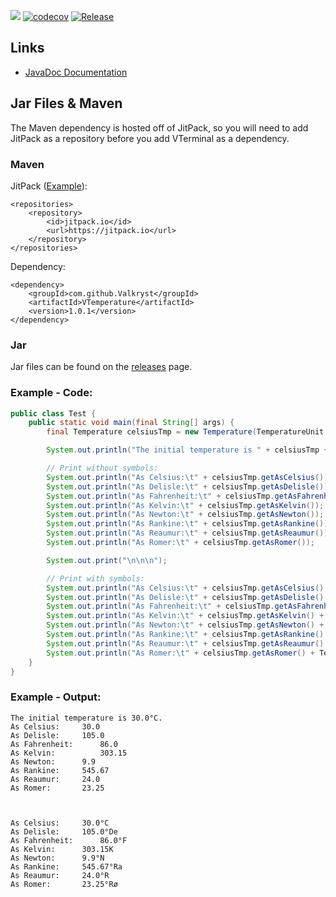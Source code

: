 ![](https://codebuild.us-east-1.amazonaws.com/badges?uuid=eyJlbmNyeXB0ZWREYXRhIjoiS296RlpmNWZRMHNBdksrSzNHYWRzNTY4QUxsQStlYktHSkZYbW1Pc1RtV0ZpZVZORGRzUm9wV1JjVFZXR1EveVB3elFvYjRTR1haNlExelNROCszbFN3PSIsIml2UGFyYW1ldGVyU3BlYyI6IlpkenNFamNScXpieE1iZE8iLCJtYXRlcmlhbFNldFNlcmlhbCI6MX0%3D&branch=master) [![codecov](https://codecov.io/gh/Valkryst/VTemperature/branch/master/graph/badge.svg)](https://codecov.io/gh/Valkryst/VTemperature) [![Release](https://jitpack.io/v/Valkryst/VTemperature.svg)](https://jitpack.io/#Valkryst/VTemperature)

## Links

* [JavaDoc Documentation](https://valkryst.github.io/VTemperature/)

## Jar Files & Maven

The Maven dependency is hosted off of JitPack, so you will need to add JitPack as a repository before you add VTerminal as a dependency.

### Maven

JitPack ([Example](https://github.com/Valkryst/VTerminal/blob/master/pom.xml)):

    <repositories>
        <repository>
            <id>jitpack.io</id>
            <url>https://jitpack.io</url>
        </repository>
    </repositories>

Dependency:

    <dependency>
        <groupId>com.github.Valkryst</groupId>
        <artifactId>VTemperature</artifactId>
        <version>1.0.1</version>
    </dependency>

### Jar

Jar files can be found on the [releases](https://github.com/Valkryst/VTemperature/releases) page.

### Example - Code:

```Java
public class Test {
    public static void main(final String[] args) {
        final Temperature celsiusTmp = new Temperature(TemperatureUnit.CELSIUS, 30);

        System.out.println("The initial temperature is " + celsiusTmp + ".");

        // Print without symbols:
        System.out.println("As Celsius:\t" + celsiusTmp.getAsCelsius());
        System.out.println("As Delisle:\t" + celsiusTmp.getAsDelisle());
        System.out.println("As Fahrenheit:\t" + celsiusTmp.getAsFahrenheit());
        System.out.println("As Kelvin:\t" + celsiusTmp.getAsKelvin());
        System.out.println("As Newton:\t" + celsiusTmp.getAsNewton());
        System.out.println("As Rankine:\t" + celsiusTmp.getAsRankine());
        System.out.println("As Reaumur:\t" + celsiusTmp.getAsReaumur());
        System.out.println("As Romer:\t" + celsiusTmp.getAsRomer());

        System.out.print("\n\n\n");

        // Print with symbols:
        System.out.println("As Celsius:\t" + celsiusTmp.getAsCelsius() + TemperatureUnit.getSymbol(TemperatureUnit.CELSIUS));
        System.out.println("As Delisle:\t" + celsiusTmp.getAsDelisle() + TemperatureUnit.getSymbol(TemperatureUnit.DELISLE));
        System.out.println("As Fahrenheit:\t" + celsiusTmp.getAsFahrenheit() + TemperatureUnit.getSymbol(TemperatureUnit.FAHRENHEIT));
        System.out.println("As Kelvin:\t" + celsiusTmp.getAsKelvin() + TemperatureUnit.getSymbol(TemperatureUnit.KELVIN));
        System.out.println("As Newton:\t" + celsiusTmp.getAsNewton() + TemperatureUnit.getSymbol(TemperatureUnit.NEWTON));
        System.out.println("As Rankine:\t" + celsiusTmp.getAsRankine() + TemperatureUnit.getSymbol(TemperatureUnit.RANKINE));
        System.out.println("As Reaumur:\t" + celsiusTmp.getAsReaumur() + TemperatureUnit.getSymbol(TemperatureUnit.REAUMUR));
        System.out.println("As Romer:\t" + celsiusTmp.getAsRomer() + TemperatureUnit.getSymbol(TemperatureUnit.ROMER));
    }
}
```

### Example - Output:

    The initial temperature is 30.0°C.
    As Celsius:	    30.0
    As Delisle:	    105.0
    As Fahrenheit:      86.0
    As Kelvin:          303.15
    As Newton:	    9.9
    As Rankine:	    545.67
    As Reaumur:	    24.0
    As Romer:	    23.25
    
    
    
    As Celsius:	    30.0°C
    As Delisle:	    105.0°De
    As Fahrenheit:	    86.0°F
    As Kelvin:	    303.15K
    As Newton:	    9.9°N
    As Rankine:	    545.67°Ra
    As Reaumur:	    24.0°R
    As Romer:	    23.25°Rø
